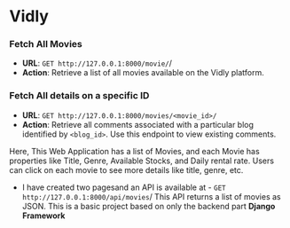 # Vidly


### Fetch All Movies 
- **URL**: `GET http://127.0.0.1:8000/movie/`/
- **Action**: Retrieve a list of all movies available on the Vidly platform.

### Fetch All details on a specific ID
- **URL**: `GET http://127.0.0.1:8000/movies/<movie_id>/`
- **Action**: Retrieve all comments associated with a particular blog identified by `<blog_id>`. Use this endpoint to view existing comments.



Here, This Web Application has a list of Movies, and each Movie has properties like Title, Genre, Available Stocks, and Daily rental rate. Users can click on each movie to see more details like title, genre, etc. 
- I have created two pagesand an API is available at  - `GET http://127.0.0.1:8000/api/movies`/
This API returns a list of movies as JSON. This is a basic project based on only the backend part **Django Framework**

 

